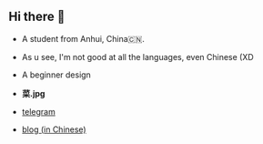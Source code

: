 ## Hi there 👋


- A student from Anhui, China🇨🇳.

- As u see, I'm not good at all the languages, even Chinese (XD

- A beginner design

- **菜.jpg**

- [telegram](t.me/mintrainy)
- [blog (in Chinese) ](https://blog.soilzhu.su)
